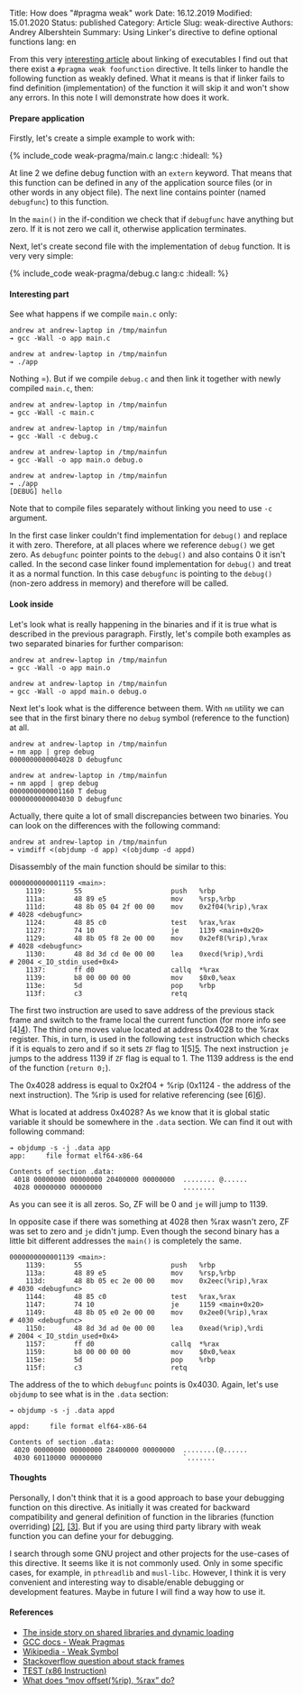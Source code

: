 Title: How does "#pragma weak" work
Date: 16.12.2019
Modified: 15.01.2020
Status: published
Category: Article
Slug: weak-directive
Authors: Andrey Albershtein
Summary: Using Linker's directive to define optional functions
lang: en

From this very [interesting article][1] about linking of executables I find out
that there exist a `#pragma weak foofunction` directive. It tells linker to
handle the following function as weakly defined. What it means is that if linker
fails to find definition (implementation) of the function it will skip it and
won't show any errors. In this note I will demonstrate how does it work.

#### Prepare application

Firstly, let's create a simple example to work with:

{% include_code weak-pragma/main.c lang:c :hideall: %}

At line 2 we define debug function with an `extern` keyword. That means that
this function can be defined in any of the application source files (or in other
words in any object file). The next line contains pointer (named `debugfunc`) to
this function.

In the `main()` in the if-condition we check that if `debugfunc` have anything
but zero. If it is not zero we call it, otherwise application terminates.

Next, let's create second file with the implementation of `debug` function. It
is very very simple:

{% include_code weak-pragma/debug.c lang:c :hideall: %}

#### Interesting part

See what happens if we compile `main.c` only:

    andrew at andrew-laptop in /tmp/mainfun
    ➔ gcc -Wall -o app main.c

    andrew at andrew-laptop in /tmp/mainfun
    ➔ ./app

Nothing =). But if we compile `debug.c` and then link it together with newly
compiled `main.c`, then:

    andrew at andrew-laptop in /tmp/mainfun
    ➔ gcc -Wall -c main.c

    andrew at andrew-laptop in /tmp/mainfun
    ➔ gcc -Wall -c debug.c
    
    andrew at andrew-laptop in /tmp/mainfun
    ➔ gcc -Wall -o app main.o debug.o
    
    andrew at andrew-laptop in /tmp/mainfun
    ➔ ./app
    [DEBUG] hello

Note that to compile files separately without linking you need to use `-c`
argument.

In the first case linker couldn't find implementation for `debug()` and replace it
with zero. Therefore, at all places where we reference `debug()` we get
zero. As `debugfunc` pointer points to the `debug()` and also contains 0 it
isn't called.  In the second case linker found implementation for `debug()` and
treat it as a normal function. In this case `debugfunc` is pointing to the
`debug()` (non-zero address in memory) and therefore will be called.

#### Look inside

Let's look what is really happening in the binaries and if it is true what is
described in the previous paragraph. Firstly, let's compile both examples as two
separated binaries for further comparison:

    andrew at andrew-laptop in /tmp/mainfun
    ➔ gcc -Wall -o app main.o
    
    andrew at andrew-laptop in /tmp/mainfun
    ➔ gcc -Wall -o appd main.o debug.o

Next let's look what is the difference between them. With `nm` utility we can see
that in the first binary there no `debug` symbol (reference to the function) at
all.

    andrew at andrew-laptop in /tmp/mainfun
    ➔ nm app | grep debug
    0000000000004028 D debugfunc

    andrew at andrew-laptop in /tmp/mainfun
    ➔ nm appd | grep debug
    0000000000001160 T debug
    0000000000004030 D debugfunc

Actually, there quite a lot of small discrepancies between two binaries. You can
look on the differences with the following command:

    andrew at andrew-laptop in /tmp/mainfun
    ➔ vimdiff <(objdump -d app) <(objdump -d appd)

Disassembly of the main function should be similar to this:

    0000000000001119 <main>:
        1119:       55                      push   %rbp
        111a:       48 89 e5                mov    %rsp,%rbp
        111d:       48 8b 05 04 2f 00 00    mov    0x2f04(%rip),%rax        # 4028 <debugfunc>
        1124:       48 85 c0                test   %rax,%rax
        1127:       74 10                   je     1139 <main+0x20>
        1129:       48 8b 05 f8 2e 00 00    mov    0x2ef8(%rip),%rax        # 4028 <debugfunc>
        1130:       48 8d 3d cd 0e 00 00    lea    0xecd(%rip),%rdi        # 2004 <_IO_stdin_used+0x4>
        1137:       ff d0                   callq  *%rax
        1139:       b8 00 00 00 00          mov    $0x0,%eax
        113e:       5d                      pop    %rbp
        113f:       c3                      retq

The first two instruction are used to save address of the previous stack frame
and switch to the frame local the current function (for more info see \[4\][4]).
The third one moves value located at address 0x4028 to the %rax register. This, in
turn, is used in the following `test` instruction which checks if it is equals
to zero and if so it sets `ZF` flag to 1\[5\][5]. The next instruction `je`
jumps to the address 1139 if `ZF` flag is equal to 1. The 1139 address is the
end of the function (`return 0;`).

The 0x4028 address is equal to 0x2f04 + %rip (0x1124 - the address of the next
instruction). The %rip is used for relative referencing (see \[6\][6]).

What is located at address 0x4028? As we know that it is global static variable
it should be somewhere in the `.data` section. We can find it out with following
command:

    ➔ objdump -s -j .data app
    app:     file format elf64-x86-64
    
    Contents of section .data:
     4018 00000000 00000000 20400000 00000000  ........ @......
     4028 00000000 00000000                    ........

As you can see it is all zeros. So, ZF will be 0 and `je` will jump to 1139.

In opposite case if there was something at 4028 then %rax wasn't zero, ZF was set
to zero and `je` didn't jump. Even though the second binary has a little bit
different addresses the `main()` is completely the same.

    0000000000001139 <main>:
        1139:       55                      push   %rbp
        113a:       48 89 e5                mov    %rsp,%rbp
        113d:       48 8b 05 ec 2e 00 00    mov    0x2eec(%rip),%rax        # 4030 <debugfunc>
        1144:       48 85 c0                test   %rax,%rax
        1147:       74 10                   je     1159 <main+0x20>
        1149:       48 8b 05 e0 2e 00 00    mov    0x2ee0(%rip),%rax        # 4030 <debugfunc>
        1150:       48 8d 3d ad 0e 00 00    lea    0xead(%rip),%rdi        # 2004 <_IO_stdin_used+0x4>
        1157:       ff d0                   callq  *%rax
        1159:       b8 00 00 00 00          mov    $0x0,%eax
        115e:       5d                      pop    %rbp
        115f:       c3                      retq

The address of the to which `debugfunc` points is 0x4030. Again, let's use
`objdump` to see what is in the `.data` section:

    ➔ objdump -s -j .data appd
    
    appd:     file format elf64-x86-64
    
    Contents of section .data:
     4020 00000000 00000000 28400000 00000000  ........(@......
     4030 60110000 00000000                    `.......

#### Thoughts

Personally, I don't think that it is a good approach to base your debugging
function on this directive. As initially it was created for backward
compatibility and general definition of function in the libraries (function
overriding) [\[2\]][2], [\[3\]][3]. But if you are using third party library
with weak function you can define your for debugging. 

I search through some GNU project and other projects for the use-cases of this
directive. It seems like it is not commonly used. Only in some specific
cases, for example, in `pthreadlib` and `musl-libc`. However, I think it is very
convenient and interesting way to disable/enable debugging or development
features. Maybe in future I will find a way how to use it.

#### References

* [The inside story on shared libraries and dynamic loading][1]
* [GCC docs - Weak Pragmas][2]
* [Wikipedia - Weak Symbol][3]
* [Stackoverflow question about stack frames][4]
* [TEST (x86 Instruction)][5]
* [What does “mov offset(%rip), %rax” do?][6]

[1]: http://cseweb.ucsd.edu/~ricko/CSE131/the%20inside%20story%20on%20shared%20libraries%20and%20dynamic%20loading.pdf
[2]: https://gcc.gnu.org/onlinedocs/gcc/Weak-Pragmas.html
[3]: https://en.wikipedia.org/wiki/Weak_symbol
[4]: https://stackoverflow.com/questions/41912684/what-is-the-purpose-of-the-rbp-register-in-x86-64-assembler
[5]: https://en.wikipedia.org/wiki/TEST_(x86_instruction)
[6]: https://stackoverflow.com/questions/29421766/what-does-mov-offsetrip-rax-do
